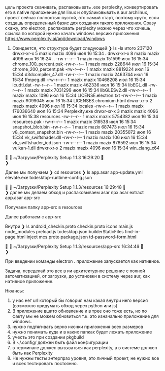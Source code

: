 цель проекта скачивать, распаковывать .exe perplexity, конвертировать его в native приложение для linux и опубликовывать в aur archlinux, проект сейчас полностью пустой, это самый старт, поэтому круто, если создашь определенный базис для создания такого приложения. Сразу скажу, это electron, распаковать perplexity можно через что хочешь, ссылка по которой нужно качать windows версию приложения https://www.perplexity.ai/api/download/windows 

1. Ожидается, что структура будет следующей 
❯ ls -la
итого 237120
drwxr-xr-x 5 mazix mazix      4096 июл 16 15:34 .
drwxr-xr-x 8 mazix mazix      4096 июл 16 16:24 ..
-rw-r--r-- 1 mazix mazix    151599 июл 16 15:34 chrome_100_percent.pak
-rw-r--r-- 1 mazix mazix    228644 июл 16 15:34 chrome_200_percent.pak
-rw-r--r-- 1 mazix mazix   8819224 июл 16 15:34 d3dcompiler_47.dll
-rw-r--r-- 1 mazix mazix   2463744 июл 16 15:34 ffmpeg.dll
-rw-r--r-- 1 mazix mazix  10468208 июл 16 15:34 icudtl.dat
-rw-r--r-- 1 mazix mazix    462336 июл 16 15:34 libEGL.dll
-rw-r--r-- 1 mazix mazix   7031296 июл 16 15:34 libGLESv2.dll
-rw-r--r-- 1 mazix mazix      1096 июл 16 15:34 LICENSE.electron.txt
-rw-r--r-- 1 mazix mazix   9099045 июл 16 15:34 LICENSES.chromium.html
drwxr-xr-x 2 mazix mazix      4096 июл 16 15:34 locales
-rw-r--r-- 1 mazix mazix 176036640 июл 16 15:34 Perplexity.exe
drwxr-xr-x 3 mazix mazix      4096 июл 16 15:38 resources
-rw-r--r-- 1 mazix mazix   5754382 июл 16 15:34 resources.pak
-rw-r--r-- 1 mazix mazix    316538 июл 16 15:34 snapshot_blob.bin
-rw-r--r-- 1 mazix mazix    687473 июл 16 15:34 v8_context_snapshot.bin
-rw-r--r-- 1 mazix mazix  20355072 июл 16 15:34 vk_swiftshader.dll
-rw-r--r-- 1 mazix mazix       106 июл 16 15:34 vk_swiftshader_icd.json
-rw-r--r-- 1 mazix mazix    878592 июл 16 15:34 vulkan-1.dll
drwxr-xr-x 2 mazix mazix      4096 июл 16 15:34 win_clang_x64

     ~/Загрузки/Perplexity Setup 1.1.3                                                                               16:29:20   
❯ 

Далее мы получаем 
❯ cd resources
❯ ls
app.asar  app-update.yml  elevate.exe  todesktop-runtime-config.json

     ~/Загрузки/Perplexity Setup 1.1.3/resources                                                                     16:29:48   
❯ 
далее мы делаем обход и распаковываем asar
npx asar extract app.asar app-src

Получаем папку 
app-src
в resources

Далее работаем с app-src

Внутри ❯ ls
android_checkin.proto  checkin.proto      icons   main.js    node_modules  preload.js             todesktop.json
builderStaticFiles     find-in-page.html  inject  mcs.proto  package.json  td-password-form.html

     ~/Загрузки/Perplexity Setup 1.1.3/resources/app-src                                                             16:34:46   
❯ 

При введении команды electron . приложение запускается как нативное. 

Задача, переделай это все в ии архитектурное решение с полной автоматизацией, от загрузки, до установки в систему через aur, как нативное приложение.

Нюансы: 
1. у нас нет url который бы говорил нам какая внутри него версия (возможно придумать обход через python или js)
2. В приложение вшито обновление и в трее оно тоже есть, но по факту мы не можем обновиться т.к. это изначально приложение для windows. 
3. нужно подтягивать верно иконки приложения всех размеров
4. нужно понимать куда и в каких папках будет лежать приложение
5. учесть это при создании pkgbuild
6. В ~/.config/ должен быть файл конфигурации
7. в терминале должен вызываться как perplexity, а в системе должен быть как Perplexity
8. Не нужны тесты энтерпраз уровня, это личный проект, не нужно все и всех тестировать постоянно. 